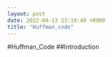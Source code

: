 ```yaml
---
layout: post
date: 2022-04-13 23:19:49 +0900
title: "Huffman_code"
---
```


#Huffman_Code
##Introduction